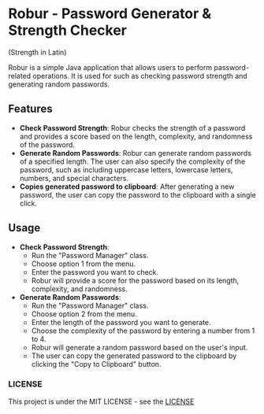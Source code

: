 # Robur - Password Generator & Strength Checker
(Strength in Latin)

Robur is a simple Java application that allows users to perform password-related operations. It is used for such as 
checking password strength and generating random passwords. 

## Features
- **Check Password Strength**: Robur checks the strength of a password and provides a score based on the length, 
  complexity, and randomness of the password.
- **Generate Random Passwords**: Robur can generate random passwords of a specified length. The user can also specify 
  the complexity of the password, such as including uppercase letters, lowercase letters, numbers, and special 
  characters.
- **Copies generated password to clipboard**: After generating a new password, the user can copy the password to the clipboard 
  with a single click.

## Usage
- **Check Password Strength**: 
    - Run the "Password Manager" class.
    - Choose option 1 from the menu.
    - Enter the password you want to check.
    - Robur will provide a score for the password based on its length, complexity, and randomness.
- **Generate Random Passwords**:
    - Run the "Password Manager" class.
    - Choose option 2 from the menu.
    - Enter the length of the password you want to generate.
    - Choose the complexity of the password by entering a number from 1 to 4.
    - Robur will generate a random password based on the user's input.
    - The user can copy the generated password to the clipboard by clicking the "Copy to Clipboard" button.

### LICENSE

This project is under the MIT LICENSE - see the [LICENSE](LICENSE.txt)